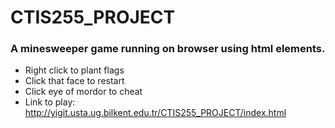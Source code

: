 # CTIS255_PROJECT
### A minesweeper game running on browser using html elements.
* Right click to plant flags
* Click that face to restart
* Click eye of mordor to cheat
* Link to play: http://yigit.usta.ug.bilkent.edu.tr/CTIS255_PROJECT/index.html
